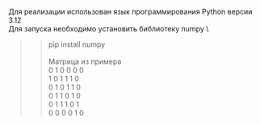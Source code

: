 Для реализации использован язык программирования Python версии 3.12 \
Для запуска необходимо установить библиотеку numpy \
>> pip install numpy \
\
Матрица из примера\
0 1 0 0 0 0\
1 0 1 1 1 0\
0 1 0 1 1 0\
0 1 1 0 1 0\
0 1 1 1 0 1\
0 0 0 0 1 0
